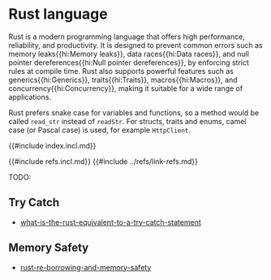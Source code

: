 # Rust language

Rust is a modern programming language that offers high performance, reliability, and productivity. It is designed to prevent common errors such as memory leaks{{hi:Memory leaks}}, data races{{hi:Data races}}, and null pointer dereferences{{hi:Null pointer dereferences}}, by enforcing strict rules at compile time. Rust also supports powerful features such as generics{{hi:Generics}}, traits{{hi:Traits}}, macros{{hi:Macros}}, and concurrency{{hi:Concurrency}}, making it suitable for a wide range of applications.

Rust prefers snake case for variables and functions, so a method would be called `read_str` instead of `readStr`. For structs, traits and enums, camel case (or Pascal case) is used, for example `HttpClient`.

{{#include index.incl.md}}

{{#include refs.incl.md}}
{{#include ../refs/link-refs.md}}

<div class="hidden">
TODO:

## Try Catch

- [what-is-the-rust-equivalent-to-a-try-catch-statement](https://stackoverflow.com/questions/55755552/what-is-the-rust-equivalent-to-a-try-catch-statement)

## Memory Safety

- [rust-re-borrowing-and-memory-safety](https://felipemeriga.hashnode.dev/rust-re-borrowing-and-memory-safety?source=weekly)

</div>
